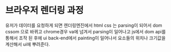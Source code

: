 # 브라우저 렌더링 과정

유저가 데이터를 요청하게 되면 렌더링엔진에서 html css 는 parsing이 되어서 dom cssom 으로 바뀌고 chrome경우 va에 넘겨서 parsing이 일어나고 js에서 dom api를 통해서 조작 된 후에 ui back-end에서 painting이 일어나서 요소들의 위치나 크기값을 계산해서 ui에 뿌려준다.
